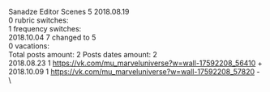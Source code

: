 Sanadze	Editor Scenes 5 2018.08.19\
0 rubric switches:\
1 frequency switches:\
2018.10.04 7 changed to 5 \
0 vacations:\
Total posts amount: 2	Posts dates amount: 2\
2018.08.23 1 https://vk.com/mu_marveluniverse?w=wall-17592208_56410 +	\
2018.10.09 1 https://vk.com/mu_marveluniverse?w=wall-17592208_57820 -	\
